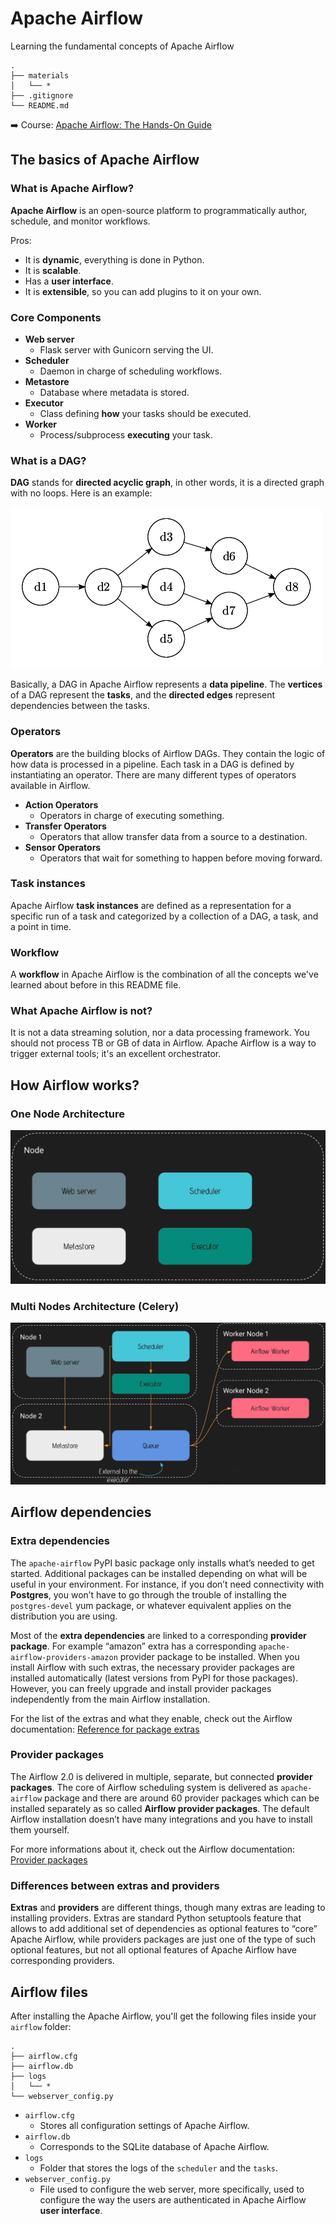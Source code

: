 # Apache Airflow

Learning the fundamental concepts of Apache Airflow

    .
    ├── materials
    │   └── *
    ├── .gitignore
    └── README.md

➡️ Course: [Apache Airflow: The Hands-On Guide](https://www.udemy.com/course/the-ultimate-hands-on-course-to-master-apache-airflow/)

## The basics of Apache Airflow

### What is Apache Airflow?
**Apache Airflow** is an open-source platform to programmatically author, schedule, and monitor workflows.

Pros:

- It is **dynamic**, everything is done in Python.
- It is **scalable**.
- Has a **user interface**.
- It is **extensible**, so you can add plugins to it on your own.

### Core Components
- **Web server** 
    - Flask server with Gunicorn serving the UI.
- **Scheduler**
    - Daemon in charge of scheduling workflows.
- **Metastore**
    - Database where metadata is stored.
- **Executor**
    - Class defining **how** your tasks should be executed.
- **Worker**
    - Process/subprocess **executing** your task.

### What is a DAG?

**DAG** stands for **directed acyclic graph**, in other words, it is a directed graph with no loops. Here is an example:

![Directed Acyclic Graph](./assets/DAG.png)

Basically, a DAG in Apache Airflow represents a **data pipeline**. The **vertices** of a DAG represent the **tasks**, and the **directed edges** represent dependencies between the tasks.

### Operators

**Operators** are the building blocks of Airflow DAGs. They contain the logic of how data is processed in a pipeline. Each task in a DAG is defined by instantiating an operator. There are many different types of operators available in Airflow.

- **Action Operators**
    - Operators in charge of executing something.
- **Transfer Operators**
    - Operators that allow transfer data from a source to a destination.
- **Sensor Operators**
    - Operators that wait for something to happen before moving forward.

### Task instances

Apache Airflow **task instances** are defined as a representation for a specific run of a task and categorized by a collection of a DAG, a task, and a point in time.

### Workflow

A **workflow** in Apache Airflow is the combination of all the concepts we've learned about before in this README file.

### What Apache Airflow is not?

It is not a data streaming solution, nor a data processing framework. You should not process TB or GB of data in Airflow. Apache Airflow is a way to trigger external tools; it's an excellent orchestrator.

## How Airflow works?

### One Node Architecture

![One Node Architecture](./assets/One%20Node%20Architecture.png)

### Multi Nodes Architecture (Celery)

![Multi Nodes Architecture (Celery)](./assets/Multi%20Nodes%20Architecture%20(Celery).png)

## Airflow dependencies

### Extra dependencies

The ```apache-airflow``` PyPI basic package only installs what’s needed to get started. Additional packages can be installed depending on what will be useful in your environment. For instance, if you don’t need connectivity with **Postgres**, you won’t have to go through the trouble of installing the ```postgres-devel``` yum package, or whatever equivalent applies on the distribution you are using.

Most of the **extra dependencies** are linked to a corresponding **provider package**. For example “amazon” extra has a corresponding ```apache-airflow-providers-amazon``` provider package to be installed. When you install Airflow with such extras, the necessary provider packages are installed automatically (latest versions from PyPI for those packages). However, you can freely upgrade and install provider packages independently from the main Airflow installation.

For the list of the extras and what they enable, check out the Airflow documentation: [Reference for package extras](https://airflow.apache.org/docs/apache-airflow/stable/extra-packages-ref.html)

### Provider packages

The Airflow 2.0 is delivered in multiple, separate, but connected **provider packages**. The core of Airflow scheduling system is delivered as ```apache-airflow``` package and there are around 60 provider packages which can be installed separately as so called **Airflow provider packages**. The default Airflow installation doesn’t have many integrations and you have to install them yourself.

For more informations about it, check out the Airflow documentation: [Provider packages](https://airflow.apache.org/docs/apache-airflow-providers/index.html)

### Differences between extras and providers

**Extras** and **providers** are different things, though many extras are leading to installing providers. Extras are standard Python setuptools feature that allows to add additional set of dependencies as optional features to “core” Apache Airflow, while providers packages are just one of the type of such optional features, but not all optional features of Apache Airflow have corresponding providers.

## Airflow files

After installing the Apache Airflow, you'll get the following files inside your ```airflow``` folder:

    .
    ├── airflow.cfg
    ├── airflow.db
    ├── logs
    │   └── *
    └── webserver_config.py

- ```airflow.cfg```
    - Stores all configuration settings of Apache Airflow.
- ```airflow.db```
    - Corresponds to the SQLite database of Apache Airflow.
- ```logs```
    - Folder that stores the logs of the ```scheduler``` and the ```tasks```.
- ```webserver_config.py```
    - File used to configure the web server, more specifically, used to configure the way the users are authenticated in Apache Airflow **user interface**.
